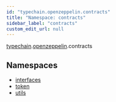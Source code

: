 ```yaml
---
id: "typechain.openzeppelin.contracts"
title: "Namespace: contracts"
sidebar_label: "contracts"
custom_edit_url: null
---
```


[typechain](../modules/typechain.md).[openzeppelin](typechain.openzeppelin.md).contracts

## Namespaces

- [interfaces](typechain.openzeppelin.contracts.interfaces.md)
- [token](typechain.openzeppelin.contracts.token.md)
- [utils](typechain.openzeppelin.contracts.utils.md)
